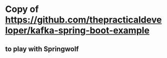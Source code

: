 # Copy of https://github.com/thepracticaldeveloper/kafka-spring-boot-example
## to play with Springwolf
